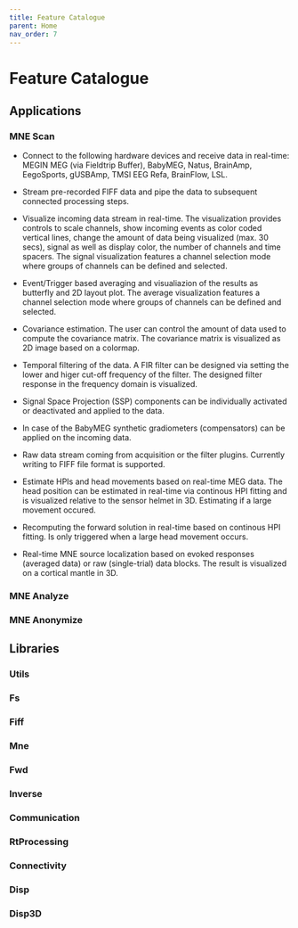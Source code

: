 ```yaml
---
title: Feature Catalogue
parent: Home
nav_order: 7
---
```

# Feature Catalogue

## Applications

### MNE Scan

* Connect to the following hardware devices and receive data in real-time: MEGIN MEG (via Fieldtrip Buffer), BabyMEG, Natus, BrainAmp, EegoSports, gUSBAmp, TMSI EEG Refa, BrainFlow, LSL.

* Stream pre-recorded FIFF data and pipe the data to subsequent connected processing steps.

* Visualize incoming data stream in real-time. The visualization provides controls to scale channels, show incoming events as color coded vertical lines, change the amount of data being visualized (max. 30 secs), signal as well as display color, the number of channels and time spacers. The signal visualization features a channel selection mode where groups of channels can be defined and selected.

* Event/Trigger based averaging and visualiazion of the results as butterfly and 2D layout plot. The average visualization features a channel selection mode where groups of channels can be defined and selected.

* Covariance estimation. The user can control the amount of data used to compute the covariance matrix. The covariance matrix is visualized as 2D image based on a colormap.

* Temporal filtering of the data. A FIR filter can be designed via setting the lower and higer cut-off frequency of the filter. The designed filter response in the frequency domain is visualized. 

* Signal Space Projection (SSP) components can be individually activated or deactivated and applied to the data.

* In case of the BabyMEG synthetic gradiometers (compensators) can be applied on the incoming data. 

* Raw data stream coming from acquisition or the filter plugins. Currently writing to FIFF file format is supported.

* Estimate HPIs and head movements based on real-time MEG data. The head position can be estimated in real-time via continous HPI fitting and is visualized relative to the sensor helmet in 3D. Estimating if a large movement occured.

* Recomputing the forward solution in real-time based on continous HPI fitting. Is only triggered when a large head movement occurs.

* Real-time MNE source localization based on evoked responses (averaged data) or raw (single-trial) data blocks. The result is visualized on a cortical mantle in 3D. 

### MNE Analyze

### MNE Anonymize

## Libraries

### Utils

### Fs

### Fiff

### Mne

### Fwd

### Inverse 

### Communication

### RtProcessing

### Connectivity

### Disp

### Disp3D
